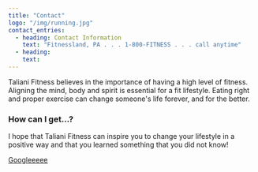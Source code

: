 ```yaml
---
title: "Contact"
logo: "/img/running.jpg"
contact_entries:
  - heading: Contact Information
    text: "Fitnessland, PA . . . 1-800-FITNESS . . . call anytime"
  - heading:
    text:
---
```


Taliani Fitness believes in the importance of having a high level of fitness. Aligning the mind, body and spirit is essential for a fit lifestyle. Eating right and proper exercise can change someone's life forever, and for the better.

<h3 class="f4 b lh-title mb2">How can I get…?</h3>

I hope that Taliani Fitness can inspire you to change your lifestyle in a positive way and that you learned something that you did not know!

[Googleeeee](www.google.com)
